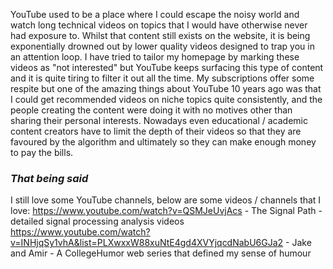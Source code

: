 YouTube used to be a place where I could escape the noisy world and watch long technical videos on topics that I would have otherwise never had exposure to. Whilst that content still exists on the website, it is being exponentially drowned out by lower quality videos designed to trap you in an attention loop. I have tried to tailor my homepage by marking these videos as "not interested" but YouTube keeps surfacing this type of content and it is quite tiring to filter it out all the time. My subscriptions offer some respite but one of the amazing things about YouTube 10 years ago was that I could get recommended videos on niche topics quite consistently, and the people creating the content were doing it with no motives other than sharing their personal interests. Nowadays even educational / academic content creators have to limit the depth of their videos so that they are favoured by the algorithm and ultimately so they can make enough money to pay the bills. 
### ***That being said***
I still love some YouTube channels, below are some videos / channels that I love:
https://www.youtube.com/watch?v=QSMJeUvjAcs - The Signal Path - detailed signal processing analysis videos
https://www.youtube.com/watch?v=INHjqSy1vhA&list=PLXwxxW88xuNtE4gd4XVYjqcdNabU6GJa2 - Jake and Amir - A CollegeHumor web series that defined my sense of humour